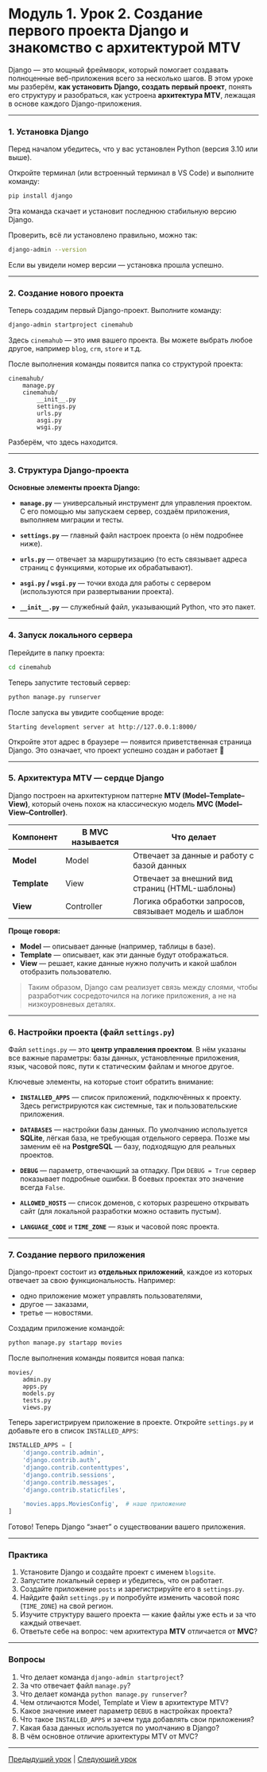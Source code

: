 # Модуль 1. Урок 2. Создание первого проекта Django и знакомство с архитектурой MTV

Django — это мощный фреймворк, который помогает создавать полноценные веб-приложения всего за несколько шагов. В этом уроке мы разберём, **как установить Django, создать первый проект**, понять его структуру и разобраться, как устроена **архитектура MTV**, лежащая в основе каждого Django-приложения.

---

### 1. Установка Django

Перед началом убедитесь, что у вас установлен Python (версия 3.10 или выше).

Откройте терминал (или встроенный терминал в VS Code) и выполните команду:

```bash
pip install django
```

Эта команда скачает и установит последнюю стабильную версию Django.

Проверить, всё ли установлено правильно, можно так:

```bash
django-admin --version
```

Если вы увидели номер версии — установка прошла успешно.

---

### 2. Создание нового проекта

Теперь создадим первый Django-проект.
Выполните команду:

```bash
django-admin startproject cinemahub
```

Здесь `cinemahub` — это имя вашего проекта. Вы можете выбрать любое другое, например `blog`, `crm`, `store` и т.д.

После выполнения команды появится папка со структурой проекта:

```
cinemahub/
    manage.py
    cinemahub/
        __init__.py
        settings.py
        urls.py
        asgi.py
        wsgi.py
```

Разберём, что здесь находится.

---

### 3. Структура Django-проекта

**Основные элементы проекта Django:**

- **`manage.py`** — универсальный инструмент для управления проектом.
  С его помощью мы запускаем сервер, создаём приложения, выполняем миграции и тесты.

- **`settings.py`** — главный файл настроек проекта (о нём подробнее ниже).

- **`urls.py`** — отвечает за маршрутизацию (то есть связывает адреса страниц с функциями, которые их обрабатывают).

- **`asgi.py` / `wsgi.py`** — точки входа для работы с сервером (используются при развертывании проекта).

- **`__init__.py`** — служебный файл, указывающий Python, что это пакет.

---

### 4. Запуск локального сервера

Перейдите в папку проекта:

```bash
cd cinemahub
```

Теперь запустите тестовый сервер:

```bash
python manage.py runserver
```

После запуска вы увидите сообщение вроде:

```
Starting development server at http://127.0.0.1:8000/
```

Откройте этот адрес в браузере — появится приветственная страница Django.
Это означает, что проект успешно создан и работает 🎉

---

### 5. Архитектура MTV — сердце Django

Django построен на архитектурном паттерне **MTV (Model–Template–View)**, который очень похож на классическую модель **MVC (Model–View–Controller)**.

| Компонент    | В MVC называется | Что делает                                           |
| ------------ | ---------------- | ---------------------------------------------------- |
| **Model**    | Model            | Отвечает за данные и работу с базой данных           |
| **Template** | View             | Отвечает за внешний вид страниц (HTML-шаблоны)       |
| **View**     | Controller       | Логика обработки запросов, связывает модель и шаблон |

**Проще говоря:**

- **Model** — описывает данные (например, таблицы в базе).
- **Template** — описывает, как эти данные будут отображаться.
- **View** — решает, какие данные нужно получить и какой шаблон отобразить пользователю.

> Таким образом, Django сам реализует связь между слоями, чтобы разработчик сосредоточился на логике приложения, а не на низкоуровневых деталях.

---

### 6. Настройки проекта (файл `settings.py`)

Файл `settings.py` — это **центр управления проектом**.
В нём указаны все важные параметры: базы данных, установленные приложения, язык, часовой пояс, пути к статическим файлам и многое другое.

Ключевые элементы, на которые стоит обратить внимание:

- **`INSTALLED_APPS`** — список приложений, подключённых к проекту.
  Здесь регистрируются как системные, так и пользовательские приложения.

- **`DATABASES`** — настройки базы данных.
  По умолчанию используется **SQLite**, лёгкая база, не требующая отдельного сервера.
  Позже мы заменим её на **PostgreSQL** — базу, подходящую для реальных проектов.

- **`DEBUG`** — параметр, отвечающий за отладку.
  При `DEBUG = True` сервер показывает подробные ошибки. В боевых проектах это значение всегда `False`.

- **`ALLOWED_HOSTS`** — список доменов, с которых разрешено открывать сайт (для локальной разработки можно оставить пустым).

- **`LANGUAGE_CODE`** и **`TIME_ZONE`** — язык и часовой пояс проекта.

---

### 7. Создание первого приложения

Django-проект состоит из **отдельных приложений**, каждое из которых отвечает за свою функциональность.
Например:

- одно приложение может управлять пользователями,
- другое — заказами,
- третье — новостями.

Создадим приложение командой:

```bash
python manage.py startapp movies
```

После выполнения команды появится новая папка:

```
movies/
    admin.py
    apps.py
    models.py
    tests.py
    views.py
```

Теперь зарегистрируем приложение в проекте.
Откройте `settings.py` и добавьте его в список `INSTALLED_APPS`:

```python
INSTALLED_APPS = [
    'django.contrib.admin',
    'django.contrib.auth',
    'django.contrib.contenttypes',
    'django.contrib.sessions',
    'django.contrib.messages',
    'django.contrib.staticfiles',

    'movies.apps.MoviesConfig',  # наше приложение
]
```

Готово! Теперь Django “знает” о существовании вашего приложения.

---

### Практика

1. Установите Django и создайте проект с именем `blogsite`.
2. Запустите локальный сервер и убедитесь, что он работает.
3. Создайте приложение `posts` и зарегистрируйте его в `settings.py`.
4. Найдите файл `settings.py` и попробуйте изменить часовой пояс (`TIME_ZONE`) на свой регион.
5. Изучите структуру вашего проекта — какие файлы уже есть и за что каждый отвечает.
6. Ответьте себе на вопрос: чем архитектура **MTV** отличается от **MVC**?

---

### Вопросы

1. Что делает команда `django-admin startproject`?
2. За что отвечает файл `manage.py`?
3. Что делает команда `python manage.py runserver`?
4. Чем отличаются Model, Template и View в архитектуре MTV?
5. Какое значение имеет параметр `DEBUG` в настройках проекта?
6. Что такое `INSTALLED_APPS` и зачем туда добавлять свои приложения?
7. Какая база данных используется по умолчанию в Django?
8. В чём основное отличие архитектуры MTV от MVC?

---

[Предыдущий урок](lesson01.md) | [Следующий урок](lesson03.md)
